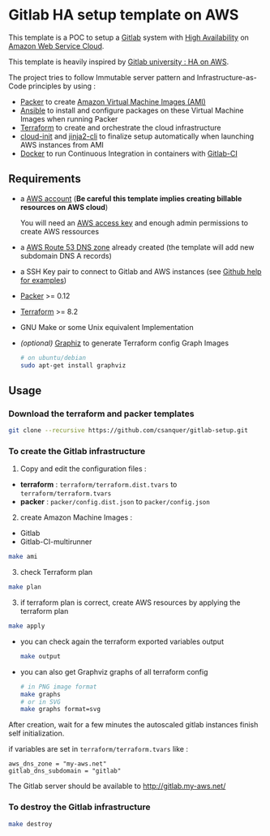 Gitlab HA setup template on AWS
===============================

This template is a POC to setup a [Gitlab](https://about.gitlab.com/) system with [High Availability](https://about.gitlab.com/high-availability/)  on [Amazon Web Service Cloud](https://aws.amazon.com/).

This template is heavily inspired by [Gitlab university : HA on AWS](https://docs.gitlab.com/ce/university/high-availability/aws/).


The project tries to follow Immutable server pattern and Infrastructure-as-Code principles by using :
* [Packer](https://www.packer.io/) to create [Amazon Virtual Machine Images (AMI)](http://docs.aws.amazon.com/AWSEC2/latest/UserGuide/AMIs.html)
* [Ansible](https://www.ansible.com/) to install and configure packages on these Virtual Machine Images when running Packer
* [Terraform](https://www.terraform.io/) to create and orchestrate the cloud infrastructure
* [cloud-init](https://cloudinit.readthedocs.io/en/latest/) and [jinja2-cli](https://github.com/mattrobenolt/jinja2-cli) to finalize setup automatically when launching AWS instances from AMI
* [Docker](https://www.docker.com/) to run Continuous Integration in containers with [Gitlab-CI](https://about.gitlab.com/gitlab-ci/)


Requirements
------------

* a [AWS account](https://aws.amazon.com/) (**Be careful this template implies creating billable resources on AWS cloud**)

  You will need an [AWS access key](http://docs.aws.amazon.com/IAM/latest/UserGuide/id_credentials_access-keys.html) and enough admin permissions to create AWS ressources
* a [AWS Route 53 DNS zone](http://docs.aws.amazon.com/Route53/latest/DeveloperGuide/Welcome.html) already created (the template will add new subdomain DNS A records)
* a SSH Key pair to connect to Gitlab and AWS instances (see [Github help for examples](https://help.github.com/articles/generating-a-new-ssh-key-and-adding-it-to-the-ssh-agent/))
* [Packer](https://www.packer.io/) >= 0.12
* [Terraform](https://www.terraform.io/) >= 8.2
* GNU Make or some Unix equivalent Implementation
* *(optional)* [Graphiz](http://www.graphviz.org/) to generate Terraform config Graph Images 
  ```sh
  # on ubuntu/debian
  sudo apt-get install graphviz
  ```


Usage
-----

### Download the terraform and packer templates

```sh
git clone --recursive https://github.com/csanquer/gitlab-setup.git
```

### To create the Gitlab infrastructure

1. Copy and edit the configuration files :

  * **terraform** : `terraform/terraform.dist.tvars` to `terraform/terraform.tvars`
  * **packer** : `packer/config.dist.json` to `packer/config.json`
  
2. create Amazon Machine Images :

  * Gitlab 
  * Gitlab-CI-multirunner 

  ```sh
  make ami
  ```
  
3. check Terraform plan 

  ```sh
  make plan
  ```

3. if terraform plan is correct, create AWS resources by applying the terraform plan

  ```sh
  make apply
  ```

  * you can check again the terraform exported variables output
    ```sh
    make output
    ```
  * you can also get Graphviz graphs of all terraform config
    ```sh
    # in PNG image format
    make graphs
    # or in SVG
    make graphs format=svg
    ```

After creation, wait for a few minutes the autoscaled gitlab instances finish self initialization.

if variables are set in `terraform/terraform.tvars` like :
```hcl
aws_dns_zone = "my-aws.net"
gitlab_dns_subdomain = "gitlab"
```

The Gitlab server should be available to http://gitlab.my-aws.net/ 

### To destroy the Gitlab infrastructure 

```sh
make destroy
```
